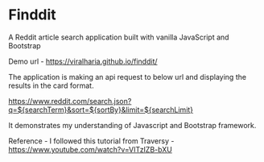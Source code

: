 # Finddit

A Reddit article search application built with vanilla JavaScript and Bootstrap

Demo url - https://viralharia.github.io/finddit/

The application is making an api request to below url and displaying the results in the card format.

https://www.reddit.com/search.json?q=${searchTerm}&sort=${sortBy}&limit=${searchLimit}

It demonstrates my understanding of Javascript and Bootstrap framework.

Reference - I followed this tutorial from Traversy - https://www.youtube.com/watch?v=VITzIZB-bXU